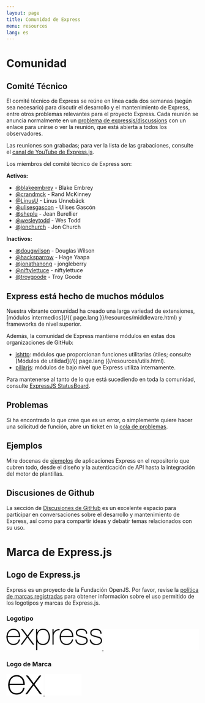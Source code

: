 ```yaml
---
layout: page
title: Comunidad de Express
menu: resources
lang: es
---
```


# Comunidad

## Comité Técnico

El comité técnico de Express se reúne en línea cada dos semanas (según sea necesario) para discutir el desarrollo y el mantenimiento de Express, entre otros problemas relevantes para el proyecto Express. Cada reunión se anuncia normalmente en un [problema de expressjs/discussions](https://github.com/expressjs/discussions/issues) con un enlace para unirse o ver la reunión, que está abierta a todos los observadores.

Las reuniones son grabadas; para ver la lista de las grabaciones, consulte el [canal de YouTube de Express.js](https://www.youtube.com/channel/UCYjxjAeH6TRik9Iwy5nXw7g).

Los miembros del comité técnico de Express son:

**Activos:**

- [@blakeembrey](https://github.com/blakeembrey) - Blake Embrey
- [@crandmck](https://github.com/crandmck) - Rand McKinney
- [@LinusU](https://github.com/LinusU) - Linus Unnebäck
- [@ulisesgascon](https://github.com/ulisesGascon) - Ulises Gascón
- [@sheplu](https://github.com/sheplu) - Jean Burellier
- [@wesleytodd](https://github.com/wesleytodd) - Wes Todd
- [@jonchurch](https://github.com/jonchurch) - Jon Church

**Inactivos:**

- [@dougwilson](https://github.com/dougwilson) - Douglas Wilson
- [@hacksparrow](https://github.com/hacksparrow) - Hage Yaapa
- [@jonathanong](https://github.com/jonathanong) - jongleberry
- [@niftylettuce](https://github.com/niftylettuce) - niftylettuce
- [@troygoode](https://github.com/troygoode) - Troy Goode

## Express está hecho de muchos módulos

Nuestra vibrante comunidad ha creado una larga variedad de extensiones, [módulos intermedios](/{{ page.lang }}/resources/middleware.html) y frameworks de nivel superior.

Además, la comunidad de Express mantiene módulos en estas dos organizaciones de GitHub:

- [jshttp](https://jshttp.github.io/): módulos que proporcionan funciones utilitarias útiles; consulte [Módulos de utilidad](/{{ page.lang }}/resources/utils.html).
- [pillarjs](https://pillarjs.github.io/): módulos de bajo nivel que Express utiliza internamente.

Para mantenerse al tanto de lo que está sucediendo en toda la comunidad, consulte [ExpressJS StatusBoard](https://expressjs.github.io/statusboard/).

## Problemas

Si ha encontrado lo que cree que es un error, o simplemente quiere hacer una solicitud de función, abre un ticket en la [cola de problemas](https://github.com/expressjs/express/issues).

## Ejemplos

Mire docenas de [ejemplos](https://github.com/expressjs/express/tree/master/examples) de aplicaciones Express en el repositorio que cubren todo, desde el diseño y la autenticación de API hasta la integración del motor de plantillas.

## Discusiones de Github

La sección de [Discusiones de GitHub](https://github.com/expressjs/discussions) es un excelente espacio para participar en conversaciones sobre el desarrollo y mantenimiento de Express, así como para compartir ideas y debatir temas relacionados con su uso.


# Marca de Express.js

## Logo de Express.js

Express es un proyecto de la Fundación OpenJS. Por favor, revise la [política de marcas registradas](https://trademark-policy.openjsf.org/) para obtener información sobre el uso permitido de los logotipos y marcas de Express.js.

<div class="logo-table">
    <div>
        <h3>Logotipo</h3>
        <a href="/images/brand/logotype-light.svg" class="hidden-dark">
            <img src="/images/brand/logotype-light.svg" width="250" height="56"/>
        </a>
        <a href="/images/brand/logotype-dark.svg" class="hidden-light">
            <img src="/images/brand/logotype-dark.svg" width="250" height="56"/>
        </a>
    </div>
    <div>
        <h3>Logo de Marca</h3>
        <a href="/images/brand/logo-light.svg" class="hidden-dark">
            <img src="/images/brand/logo-light.svg" width="96.5" height="56"/>
        </a>
        <a href="/images/brand/logo-dark.svg" class="hidden-light">
            <img src="/images/brand/logo-dark.svg" width="96.5" height="56"/>
        </a>
    </div>
<div>

